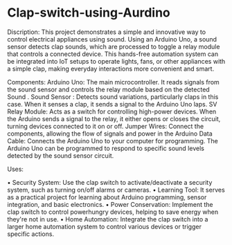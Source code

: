 # Clap-switch-using-Aurdino
Discription: This project demonstrates a simple and innovative way to control electrical appliances using sound. Using an Arduino Uno, a sound sensor detects clap sounds, which are processed to toggle a relay module that controls a connected device. This hands-free automation system can be integrated into IoT setups to operate lights, fans, or other appliances with a simple clap, making everyday interactions more convenient and smart.

Components: Arduino Uno: The main microcontroller. It reads signals from the sound sensor and controls the relay module based on the detected Sound .
Sound Sensor : Detects sound variations, particularly claps in this case. When it senses a clap, it sends a signal to the Arduino Uno laps.
SV Relay Module: Acts as a switch for controlling high-power devices. When the Arduino sends a signal to the relay, it either opens or closes the circuit, turning devices connected to it on or off.
Jumper Wires: Connect the components, allowing the flow of signals and power in the Arduino Data Cable: Connects the Arduino Uno to your computer for programming. The Arduino Uno can be programmed to respond to specific sound levels detected by the sound sensor circuit.

Uses:

• Security System: Use the clap switch to activate/deactivate a security system, such as turning on/off alarms or cameras. 
• Learning Tool: It serves as a practical project for learning about Arduino programming, sensor integration, and basic electronics.
• Power Conservation: Implement the clap switch to control powerhungry devices, helping to save energy when they're not in use.
• Home Automation: Integrate the clap switch into a larger home automation system to control various devices or trigger specific actions.
